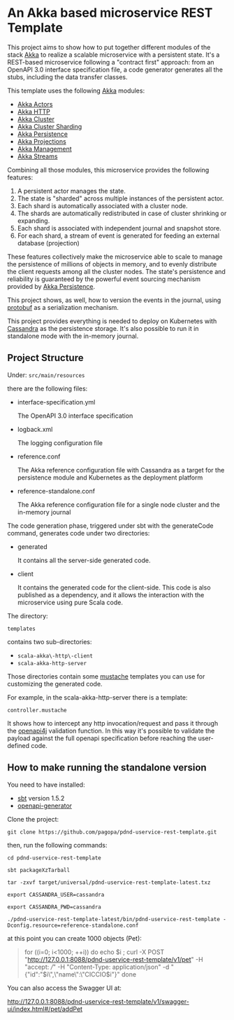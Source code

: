 # An Akka based microservice REST Template

This project aims to show how to put together different modules of the stack [Akka](https://akka.io) to realize a scalable microservice with a persistent state.
It's a REST-based microservice following a "contract first" approach: from an OpenAPI 3.0 interface specification file, a code generator generates all the stubs, including the data transfer classes.

This template uses the following [Akka](https://akka.io) modules:

* [Akka Actors](https://doc.akka.io/docs/akka/current/typed/index.html)
* [Akka HTTP](https://doc.akka.io/docs/akka-http/current/introduction.html)
* [Akka Cluster](https://doc.akka.io/docs/akka/current/typed/cluster.html)
* [Akka Cluster Sharding](https://doc.akka.io/docs/akka/current/typed/cluster-sharding.html)
* [Akka Persistence](https://doc.akka.io/docs/akka/current/typed/persistence.html)
* [Akka Projections](https://doc.akka.io/docs/akka-projection/current/)
* [Akka Management](https://doc.akka.io/docs/akka-management/current/)
* [Akka Streams](https://doc.akka.io/docs/akka/current/stream/index.html)

Combining all those modules, this microservice provides the following features:
 1. A persistent actor manages the state.
 2. The state is "sharded" across multiple instances of the persistent actor.
 3. Each shard is automatically associated with a cluster node.
 4. The shards are automatically redistributed in case of cluster shrinking or expanding.
 5. Each shard is associated with independent journal and snapshot store.
 6. For each shard, a stream of event is generated for feeding an external database (projection)

These features collectively make the microservice able to scale to manage the persistence of millions of objects in memory,
and to evenly distribute the client requests among all the cluster nodes.
The state's persistence and reliability is guaranteed by the powerful event sourcing mechanism provided by [Akka Persistence](https://doc.akka.io/docs/akka/current/typed/persistence.html).

This project shows, as well, how to version the events in the journal, using [protobuf](https://developers.google.com/protocol-buffers) as a serialization mechanism.

This project provides everything is needed to deploy on Kubernetes with [Cassandra](https://doc.akka.io/docs/akka-persistence-cassandra/current/) as the persistence storage. It's also possible to run it in standalone mode with the in-memory journal.

## Project Structure

Under:
`src/main/resources`

there are the following files:
* interface-specification.yml

	The OpenAPI 3.0 interface specification
* logback.xml

	The logging configuration file
* reference.conf

	The Akka reference configuration file with Cassandra as a target for the persistence module and Kubernetes as the deployment platform

* reference-standalone.conf

	The Akka reference configuration file for a single node cluster and the in-memory journal
	

The code generation phase, triggered under sbt with the generateCode command, generates code under two directories:

*   generated

	It contains all the server-side generated code.

*   client

	It contains the generated code for the client-side. This code is also published as a dependency, and it allows the interaction with the microservice using pure Scala code.

The directory:

`templates`

contains two sub-directories:

*   `scala-akka\-http\-client`
*   `scala-akka-http-server`

Those directories contain some [mustache](https://mustache.github.io/) templates you can use for customizing the generated code.

For example, in the scala-akka\-http\-server there is a template: 

`controller.mustache`

It shows how to intercept any http invocation/request and pass it through the [openapi4j](https://github.com/openapi4j/openapi4j) validation function. In this way it's possible to validate the payload against the full openapi specification before reaching the user-defined code.

## How to make running the standalone version

You need to have installed:
* [sbt](https://www.scala-sbt.org/) version 1.5.2
* [openapi-generator](https://github.com/OpenAPITools/openapi-generator)

Clone the project: 

`git clone https://github.com/pagopa/pdnd-uservice-rest-template.git`

then, run the following commands:

`cd pdnd-uservice-rest-template`

`sbt packageXzTarball`

`tar -zxvf target/universal/pdnd-uservice-rest-template-latest.txz`

`export CASSANDRA_USER=cassandra`

`export CASSANDRA_PWD=cassandra`

`./pdnd-uservice-rest-template-latest/bin/pdnd-uservice-rest-template -Dconfig.resource=reference-standalone.conf`

at this point you can create 1000 objects (Pet):

> for ((i=0; i<1000; ++i))
do
echo $i ; curl -X POST "http://127.0.0.1:8088/pdnd-uservice-rest-template/v1/pet" -H  "accept: */*" -H  "Content-Type: application/json" -d "{\"id\":\"$i\",\"name\":\"CICCIO$i\"}"
done

You can also access the Swagger UI at: 

http://127.0.0.1:8088/pdnd-uservice-rest-template/v1/swagger-ui/index.html#/pet/addPet
